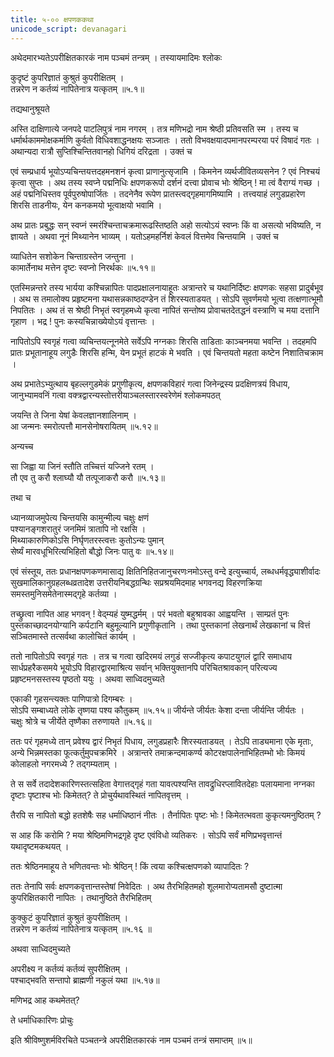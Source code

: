 ```yaml
---
title: ५-०० क्षपणककथा
unicode_script: devanagari
---
```

अथेदमारभ्यतेऽपरीक्षितकारकं नाम पञ्चमं तन्त्रम् । तस्यायमादिमः श्लोकः

कुदृष्टं कुपरिज्ञातं कुश्रुतं कुपरीक्षितम् ।  
तन्नरेण न कर्तव्यं नापितेनात्र यत्कृतम् ॥५.१॥

तद्यथानुश्रूयते

अस्ति दाक्षिणात्ये जनपदे पाटलिपुत्रं नाम नगरम् । तत्र मणिभद्रो नाम श्रेष्ठी प्रतिवसति स्म । तस्य च धर्मार्थकाममोक्षकर्माणि  कुर्वतो विधिवशाद्धनक्षयः सञ्जातः । ततो विभवक्षयादपमानपरम्परया परं विषादं गतः । अथान्यदा रात्रौ सुप्तिश्चिन्तितवानहो धिगियं दरिद्रता । उक्तं च

<div class="js_include" url="../../upadeshAH/arthaH/dAridryam/"  newLevelForH1="2" includeTitle="true"> </div>  



एवं सम्प्रधार्य भूयोऽप्यचिन्तयत्तदहमनशनं कृत्वा प्राणानुत्सृजामि । किमनेन व्यर्थजीवितव्यसनेन ? एवं निश्चयं कृत्वा सुप्तः । अथ तस्य स्वप्ने पद्मनिधिः क्षपणकरूपो  दर्शनं दत्त्वा प्रोवाच भोः श्रेष्ठिन् ! मा त्वं वैराग्यं गच्छ । अहं पद्मनिधिस्तव पूर्वपुरुषोपार्जितः । तदनेनैव रूपेण प्रातस्त्वद्गृहमागमिष्यामि । तत्त्वयाहं लगुडप्रहारेण शिरसि ताडनीयः, येन कनकमयो भूत्वाक्षयो भवामि ।  

अथ प्रातः प्रबुद्धः सन् स्वप्नं स्मरंश्चिन्ताचक्रमारूढस्तिष्ठति अहो सत्योऽयं स्वप्नः किं वा असत्यो भविष्यति, न ज्ञायते । अथवा नूनं मिथ्यानेन भाव्यम् । यतोऽहमहर्निशं केवलं वित्तमेव चिन्तयामि । उक्तं च

व्याधितेन सशोकेन चिन्ताग्रस्तेन जन्तुना ।  
कामार्तेनाथ मत्तेन दृष्टः स्वप्नो निरर्थकः ॥५.११॥

एतस्मिन्नन्तरे तस्य भार्यया कश्चिन्नापितः पादप्रक्षालनायाहूतः अत्रान्तरे च यथानिर्दिष्टः क्षपणकः सहसा प्रादुर्बभूव । अथ स तमालोक्य प्रहृष्टमना यथासन्नकाष्ठदण्डेन तं शिरस्यताडयत् । सोऽपि सुवर्णमयो भूत्वा तत्क्षणात्भूमौ निपतितः । अथ तं स श्रेष्ठी निभृतं स्वगृहमध्ये कृत्वा नापितं सन्तोष्य प्रोवाचतदेतद्धनं वस्त्राणि च मया दत्तानि गृहाण । भद्र ! पुनः कस्यचिन्नाख्येयोऽयं वृत्तान्तः ।  

नापितोऽपि स्वगृहं गत्वा व्यचिन्तयत्नूनमेते सर्वेऽपि नग्नकाः शिरसि ताडिताः काञ्चनमया भवन्ति । तदहमपि प्रातः प्रभूतानाहूय लगुडैः शिरसि हन्मि, येन प्रभूतं हाटकं मे भवति । एवं चिन्तयतो महता  कष्टेन निशातिचक्राम ।  

अथ प्रभातेऽभ्युत्थाय बृहल्लगुडमेकं प्रगुणीकृत्य, क्षपणकविहारं गत्वा जिनेन्द्रस्य प्रदक्षिणत्रयं विधाय, जानुभ्यामवनिं गत्वा वक्त्रद्वारन्यस्तोत्तरीयाञ्चलस्तारस्वरेणेमं श्लोकमपठत्

जयन्ति ते जिना येषां केवलज्ञानशालिनाम् ।  
आ जन्मनः स्मरोत्पत्तौ मानसेनोषरायितम् ॥५.१२॥

अन्यच्च

सा जिह्वा या जिनं स्तौति तच्चित्तं यज्जिने रतम् ।  
तौ एव तु करौ श्लाघ्यौ यौ तत्पूजाकरौ करौ ॥५.१३॥

तथा च

ध्यानव्याजमुपेत्य चिन्तयसि कामुन्मील्य चक्षुः क्षणं  
पश्यानङ्गशरातुरं जनमिमं त्रातापि नो रक्षसि ।  
मिथ्याकारुणिकोऽसि निर्घृणतरस्त्वत्तः कुतोऽन्यः पुमान्  
सेर्ष्यं मारवधूभिरित्यभिहितो बौद्धो जिनः पातु वः ॥५.१४॥

एवं संस्तूय, ततः प्रधानक्षपणकणमासाद्य क्षितिनिहितजानुचरणःनमोऽस्तु वन्दे इत्युच्चार्य, लब्धधर्मवृद्ध्याशीर्वादः सुखमालिकानुग्रहलब्धव्रतादेश उत्तरीयनिबद्धग्रन्थिः सप्रश्रयमिदमाह भगवनद्य विहरणक्रिया समस्तमुनिसमेतेनास्मद्गृहे कर्तव्या ।  

तच्छ्रुत्वा नापित आह भगवन् ! वेद्म्यहं युष्मद्धर्मम् । परं भवतो बहुश्रावका आह्वयन्ति । साम्प्रतं पुनः पुस्तकाच्छादनयोग्यानि कर्पटानि बहुमूल्यानि प्रगुणीकृतानि । तथा पुस्तकानां लेखनार्थं लेखकानां च वित्तं सञ्चितमास्ते तत्सर्वथा कालोचितं कार्यम् ।  

ततो नापितोऽपि स्वगृहं गतः । तत्र च गत्वा खदिरमयं लगुडं सज्जीकृत्य कपाटयुगलं द्वारि समाधाय सार्धप्रहरैकसमये भूयोऽपि विहारद्वारमाश्रित्य सर्वान् भक्तियुक्तानपि परिचितश्रावकान् परित्यज्य प्रहृष्टमनसस्तस्य पृष्ठतो ययुः । अथवा साध्विदमुच्यते

एकाकी गृहसन्त्यक्तः पाणिपात्रो दिगम्बरः ।  
सोऽपि सम्बाध्यते लोके तृष्णया पश्य कौतुकम् ॥५.१५॥
जीर्यन्ते जीर्यतः केशा दन्ता जीर्यन्ति जीर्यतः ।  
चक्षुः श्रोत्रे च जीर्येते तृष्णैका तरुणायते ॥५.१६॥

ततः परं गृहमध्ये तान् प्रवेश्य द्वारं निभृतं पिधाय, लगुडप्रहारैः शिरस्यताडयत् । तेऽपि ताड्यमाना एके मृताः, अन्ये भिन्नमस्तका फूत्कर्तुमुपचक्रमिरे । अत्रान्तरे तमाक्रन्दमाकर्ण्य कोटरक्षपालेनाभिहितम्भो भोः किमयं कोलाहलो नगरमध्ये ? तद्गम्यताम् ।  

ते स सर्वे तदादेशकारिणस्तत्सहिता वेगात्तद्गृहं गता यावत्पश्यन्ति तावद्रुधिरप्लावितदेहाः पलायमाना नग्नका दृष्टाः पृष्टाश्च भोः किमेतत्? ते प्रोचुर्यथावस्थितं नापितवृत्तम् ।  

तैरपि स नापितो बद्धो हतशेषैः सह धर्माधिष्ठानं नीतः । तैर्नापितः पृष्टः भोः ! किमेतत्भवता कुकृत्यमनुष्ठितम् ?

स आह किं करोमि ? मया श्रेष्ठिमणिभद्रगृहे दृष्ट एवंविधो व्यतिकरः । सोऽपि सर्वं मणिप्रभवृत्तान्तं यथादृष्टमकथयत् ।  

ततः श्रेष्ठिनमाहूय ते भणितवन्तः भोः श्रेष्ठिन् ! किं त्वया कश्चित्क्षपणको व्यापादितः ?

ततः तेनापि सर्वः क्षपणकवृत्तान्तस्तेषां निवेदितः । अथ तैरभिहितमहो शूलमारोप्यतामसौ दुष्टात्मा कुपरिक्षितकारी नापितः । तथानुष्ठिते तैरभिहितम्

कुक्कुटं कुपरिज्ञातं कुश्रुतं कुपरीक्षितम् ।  
तन्नरेण न कर्तव्यं नापितेनात्र यत्कृतम् ॥५.१६ ॥

अथवा साध्विदमुच्यते

अपरीक्ष्य न कर्तव्यं कर्तव्यं सुपरीक्षितम् ।  
पश्चाद्भवति सन्तापो ब्राह्मणी नकुलं यथा ॥५.१७॥

मणिभद्र आह कथमेतत्?

ते धर्माधिकारिणः प्रोचुः

<div class="js_include" url="../../upakathAH/05-01_brAhmaNInakulakathA/"  newLevelForH1="3" includeTitle="true"> </div>

इति श्रीविष्णुशर्मविरचिते पञ्चतन्त्रे अपरीक्षितकारकं नाम
पञ्चमं तन्त्रं समाप्तम्
॥५॥
